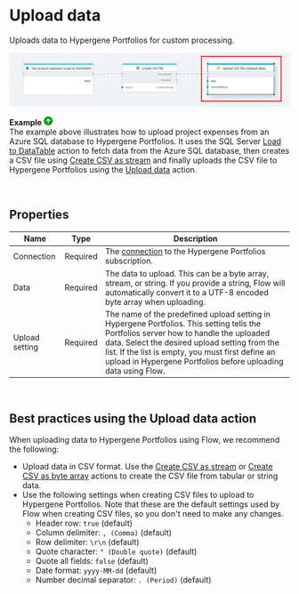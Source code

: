 # Upload data

Uploads data to Hypergene Portfolios for custom processing.

![img](/images/flow/portfolios-upload-data.png)  

**Example** ![img](../../../../images/strz.jpg)  
The example above illustrates how to upload project expenses from an Azure SQL database to Hypergene Portfolios. It uses the SQL Server [Load to DataTable](../sql-server/load-to-datatable.md) action to fetch data from the Azure SQL database, then creates a CSV file using [Create CSV as stream](../csv/create-csv-file-as-stream.md) and finally uploads the CSV file to Hypergene Portfolios using the [Upload data](#upload-data) action.

<br/>

## Properties
| Name            | Type            | Description              |
|-----------------|-----------------|--------------------------|
| Connection      | Required        | The [connection](./connection.md) to the Hypergene Portfolios subscription. |
| Data            | Required        | The data to upload. This can be a byte array, stream, or string. If you provide a string, Flow will automatically convert it to a UTF-8 encoded byte array when uploading. | 
| Upload setting  | Required        | The name of the predefined upload setting in Hypergene Portfolios. This setting tells the Portfolios server how to handle the uploaded data. Select the desired upload setting from the list. If the list is empty, you must first define an upload in Hypergene Portfolios before uploading data using Flow. |

<br/>

## Best practices using the Upload data action
When uploading data to Hypergene Portfolios using Flow, we recommend the following:  
- Upload data in CSV format. Use the [Create CSV as stream](../csv/create-csv-file-as-stream.md) or [Create CSV as byte array](../csv/create-csv-file-as-byte-array.md) actions to create the CSV file from tabular or string data.  
- Use the following settings when creating CSV files to upload to Hypergene Portfolios. Note that these are the default settings used by Flow when creating CSV files, so you don't need to make any changes.    
    - Header row: `true` (default)
    - Column delimiter: `, (Comma)` (default)
    - Row delimiter: `\r\n` (default)
    - Quote character: `" (Double quote)` (default)
    - Quote all fields: `false` (default)
    - Date format: `yyyy-MM-dd` (default)
    - Number decimal separator: `. (Period)` (default)